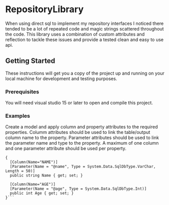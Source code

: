 # RepositoryLibrary
When using direct sql to implement my repository interfaces I noticed there tended to be a lot of repeated code and magic strings scattered throughout the code. This library uses a combination of custom attributes and reflection to tackle these issues and provide a tested clean and easy to use api.
## Getting Started
These instructions will get you a copy of the project up and running on your local machine for development and testing purposes.
### Prerequisites
You will need visual studio 15 or later to open and compile this project.
### Examples
Create a model and apply column and property attributes to the required properties.
Columm attributes should be used to link the table/output column name to the property.
Parameter attributes should be used to link the parameter name and type to the property.
A maximum of one column and one parameter attribute should be used per property.
```public class User 
{
  [Column(Name="NAME")]
  [Parameter(Name = "@name", Type = System.Data.SqlDbType.VarChar, Length = 50)]
  public string Name { get; set; }
  
  [Column(Name="AGE")]
  [Parameter(Name = "@age", Type = System.Data.SqlDbType.Int)]
  public int Age { get; set; }
}```
